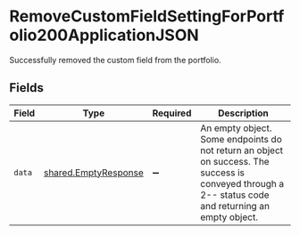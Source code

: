 # RemoveCustomFieldSettingForPortfolio200ApplicationJSON

Successfully removed the custom field from the portfolio.


## Fields

| Field                                                                                                                                                | Type                                                                                                                                                 | Required                                                                                                                                             | Description                                                                                                                                          |
| ---------------------------------------------------------------------------------------------------------------------------------------------------- | ---------------------------------------------------------------------------------------------------------------------------------------------------- | ---------------------------------------------------------------------------------------------------------------------------------------------------- | ---------------------------------------------------------------------------------------------------------------------------------------------------- |
| `data`                                                                                                                                               | [shared.EmptyResponse](../../models/shared/emptyresponse.md)                                                                                         | :heavy_minus_sign:                                                                                                                                   | An empty object. Some endpoints do not return an object on success. The success is conveyed through a 2-- status code and returning an empty object. |